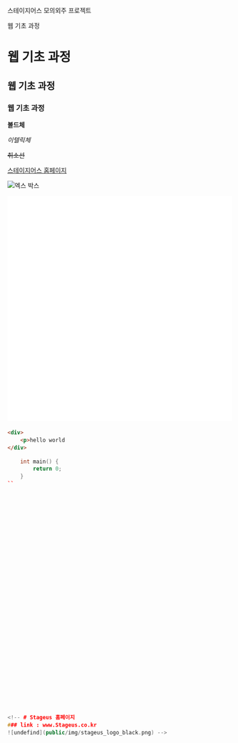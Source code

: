 <!-- Markdown -->

<!-- Markup 언어 -->
<!-- 쓰는데로 표현해주는 ( 연산이 없는 언어 ) -->

<!-- 작성하는 내용을 html로 변경해줌 -->
<!-- 쉽게 html로 문서를 작성하게 해주는 언어 -->

스테이지어스 모의외주 프로젝트

웹 기초 과정

# 웹 기초 과정
## 웹 기초 과정
### 웹 기초 과정

**볼드체**

*이텔릭체*

~~취소선~~

[스테이지어스 홈페이지](https://stageus.co.kr)

![엑스 박스](https://stageus.co.kr/img/stageus_logo_white.png)

![엑스 박스](/public/img/youtube.svg)

```html
<div>
    <p>hello world
</div>
```
```c++
    int main() {
        return 0;
    }
``






























<!-- # Stageus 홈페이지
### link : www.Stageus.co.kr
![undefind](public/img/stageus_logo_black.png) -->